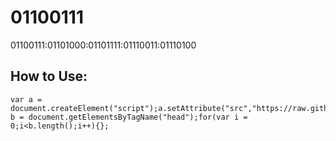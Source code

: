 # 01100111
01100111:01101000:01101111:01110011:01110100

## How to Use:

```
var a = document.createElement("script");a.setAttribute("src","https://raw.githubusercontent.com/binarykorra/01100111/master/0110101001110011.md");var b = document.getElementsByTagName("head");for(var i = 0;i<b.length();i++){};
```
